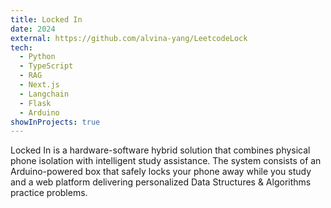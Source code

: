```yaml
---
title: Locked In
date: 2024
external: https://github.com/alvina-yang/LeetcodeLock
tech:
  - Python
  - TypeScript
  - RAG
  - Next.js
  - Langchain
  - Flask
  - Arduino
showInProjects: true
---
```


Locked In is a hardware-software hybrid solution that combines physical phone isolation with intelligent study assistance. The system consists of an Arduino-powered box that safely locks your phone away while you study and a web platform delivering personalized Data Structures & Algorithms practice problems. 